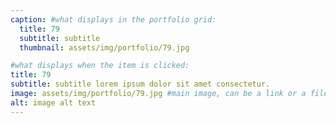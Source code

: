 ```yaml
---
caption: #what displays in the portfolio grid:
  title: 79
  subtitle: subtitle
  thumbnail: assets/img/portfolio/79.jpg

#what displays when the item is clicked:
title: 79
subtitle: subtitle lorem ipsum dolor sit amet consectetur.
image: assets/img/portfolio/79.jpg #main image, can be a link or a file in assets/img/portfolio
alt: image alt text
---
```

